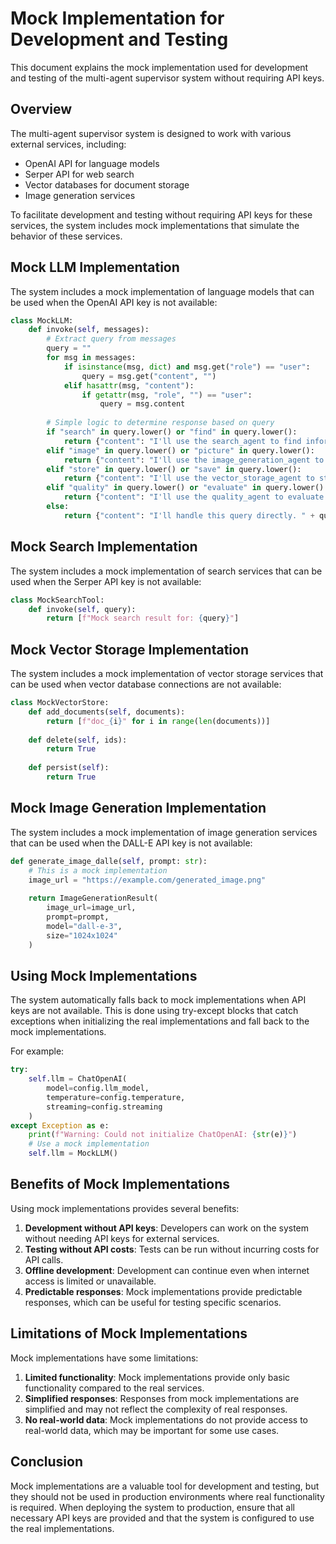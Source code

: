 # Mock Implementation for Development and Testing

This document explains the mock implementation used for development and testing of the multi-agent supervisor system without requiring API keys.

## Overview

The multi-agent supervisor system is designed to work with various external services, including:

- OpenAI API for language models
- Serper API for web search
- Vector databases for document storage
- Image generation services

To facilitate development and testing without requiring API keys for these services, the system includes mock implementations that simulate the behavior of these services.

## Mock LLM Implementation

The system includes a mock implementation of language models that can be used when the OpenAI API key is not available:

```python
class MockLLM:
    def invoke(self, messages):
        # Extract query from messages
        query = ""
        for msg in messages:
            if isinstance(msg, dict) and msg.get("role") == "user":
                query = msg.get("content", "")
            elif hasattr(msg, "content"):
                if getattr(msg, "role", "") == "user":
                    query = msg.content
        
        # Simple logic to determine response based on query
        if "search" in query.lower() or "find" in query.lower():
            return {"content": "I'll use the search_agent to find information about this."}
        elif "image" in query.lower() or "picture" in query.lower():
            return {"content": "I'll use the image_generation_agent to create an image."}
        elif "store" in query.lower() or "save" in query.lower():
            return {"content": "I'll use the vector_storage_agent to store this information."}
        elif "quality" in query.lower() or "evaluate" in query.lower():
            return {"content": "I'll use the quality_agent to evaluate this."}
        else:
            return {"content": "I'll handle this query directly. " + query}
```

## Mock Search Implementation

The system includes a mock implementation of search services that can be used when the Serper API key is not available:

```python
class MockSearchTool:
    def invoke(self, query):
        return [f"Mock search result for: {query}"]
```

## Mock Vector Storage Implementation

The system includes a mock implementation of vector storage services that can be used when vector database connections are not available:

```python
class MockVectorStore:
    def add_documents(self, documents):
        return [f"doc_{i}" for i in range(len(documents))]
    
    def delete(self, ids):
        return True
    
    def persist(self):
        return True
```

## Mock Image Generation Implementation

The system includes a mock implementation of image generation services that can be used when the DALL-E API key is not available:

```python
def generate_image_dalle(self, prompt: str):
    # This is a mock implementation
    image_url = "https://example.com/generated_image.png"
    
    return ImageGenerationResult(
        image_url=image_url,
        prompt=prompt,
        model="dall-e-3",
        size="1024x1024"
    )
```

## Using Mock Implementations

The system automatically falls back to mock implementations when API keys are not available. This is done using try-except blocks that catch exceptions when initializing the real implementations and fall back to the mock implementations.

For example:

```python
try:
    self.llm = ChatOpenAI(
        model=config.llm_model,
        temperature=config.temperature,
        streaming=config.streaming
    )
except Exception as e:
    print(f"Warning: Could not initialize ChatOpenAI: {str(e)}")
    # Use a mock implementation
    self.llm = MockLLM()
```

## Benefits of Mock Implementations

Using mock implementations provides several benefits:

1. **Development without API keys**: Developers can work on the system without needing API keys for external services.
2. **Testing without API costs**: Tests can be run without incurring costs for API calls.
3. **Offline development**: Development can continue even when internet access is limited or unavailable.
4. **Predictable responses**: Mock implementations provide predictable responses, which can be useful for testing specific scenarios.

## Limitations of Mock Implementations

Mock implementations have some limitations:

1. **Limited functionality**: Mock implementations provide only basic functionality compared to the real services.
2. **Simplified responses**: Responses from mock implementations are simplified and may not reflect the complexity of real responses.
3. **No real-world data**: Mock implementations do not provide access to real-world data, which may be important for some use cases.

## Conclusion

Mock implementations are a valuable tool for development and testing, but they should not be used in production environments where real functionality is required. When deploying the system to production, ensure that all necessary API keys are provided and that the system is configured to use the real implementations.
